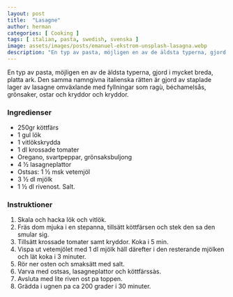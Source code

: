 ```yaml
---
layout: post
title:  "Lasagne"
author: herman
categories: [ Cooking ]
tags: [ italian, pasta, swedish, svenska ]
image: assets/images/posts/emanuel-ekstrom-unsplash-lasagna.webp
description: "En typ av pasta, möjligen en av de äldsta typerna, gjord i mycket breda, platta ark. Den samma namngivna italienska rätten är gjord av staplade lager av lasagne omväxlande med fyllningar som ragù, béchamelsås, grönsaker, ostar och kryddor och kryddor."
---
```


En typ av pasta, möjligen en av de äldsta typerna, gjord i mycket breda, platta ark. Den samma namngivna italienska rätten är gjord av staplade lager av lasagne omväxlande med fyllningar som ragù, béchamelsås, grönsaker, ostar och kryddor och kryddor.

### Ingredienser
- 250gr köttfärs
- 1 gul lök
- 1 vitlökskrydda
- 1 dl krossade tomater
- Oregano, svartpeppar, grönsaksbuljong
- 4 ½ lasagneplattor
- Ostsas: 1 ½ msk vetemjöl
- 3 ½ dl mjölk
- 1 ½ dl rivenost. Salt.

### Instruktioner
<ol>
<li>Skala och hacka lök och vitlök. </li>
<li>Fräs dom mjuka i en stepanna, tillsätt köttfärsen och stek den sa den smular sig.</li>
<li>Tillsätt krossade tomater samt kryddor. Koka i 5 min.</li>
<li>Vispa ut vetemjölet med 1 dl mjölk häll därefter i den resterande mjölken och lät koka i 3 minuter.</li>
<li>Rör ner osten och smaksätt med salt.</li>
<li>Varva med ostsas, lasagneplattor och köttfärssàs.</li>
<li>Avsluta med lite riven ost pa toppen.</li>
<li>Grädda i ugnen pa ca 200 grader i 30 minuter.</li>
</ol>